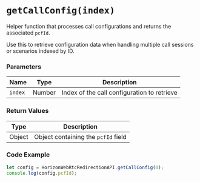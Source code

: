 # `getCallConfig(index)`

Helper function that processes call configurations and returns the associated `pcfId`.

Use this to retrieve configuration data when handling multiple call sessions or scenarios indexed by ID.

### Parameters

| Name    | Type    | Description                         |
|---------|---------|-------------------------------------|
| `index` | Number  | Index of the call configuration to retrieve |

### Return Values

| Type   | Description         |
|--------|---------------------|
| Object | Object containing the `pcfId` field |

### Code Example
```js
let config = HorizonWebRtcRedirectionAPI.getCallConfig(0);
console.log(config.pcfId);
```


